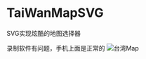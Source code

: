 # TaiWanMapSVG
SVG实现炫酷的地图选择器

录制软件有问题，手机上面是正常的
![台湾Map](https://raw.githubusercontent.com/liusmallpig/TaiWanMapSVG/master/gif/map.gif)
